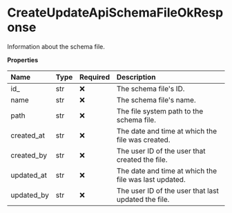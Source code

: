 # CreateUpdateApiSchemaFileOkResponse

Information about the schema file.

**Properties**

| Name       | Type | Required | Description                                           |
| :--------- | :--- | :------- | :---------------------------------------------------- |
| id\_       | str  | ❌       | The schema file's ID.                                 |
| name       | str  | ❌       | The schema file's name.                               |
| path       | str  | ❌       | The file system path to the schema file.              |
| created_at | str  | ❌       | The date and time at which the file was created.      |
| created_by | str  | ❌       | The user ID of the user that created the file.        |
| updated_at | str  | ❌       | The date and time at which the file was last updated. |
| updated_by | str  | ❌       | The user ID of the user that last updated the file.   |

<!-- This file was generated by liblab | https://liblab.com/ -->
